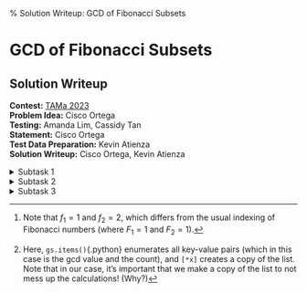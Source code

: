 % Solution Writeup: GCD of Fibonacci Subsets


# GCD of Fibonacci Subsets  
## Solution Writeup

**Contest:** [TAMa 2023](https://noi.ph/tama-2023/)  
**Problem Idea:** Cisco Ortega  
**Testing:** Amanda Lim, Cassidy Tan  
**Statement:** Cisco Ortega  
**Test Data Preparation:** Kevin Atienza  
**Solution Writeup:** Cisco Ortega, Kevin Atienza  



<details class="editorial-section"><summary class="h2">Subtask 1</summary>

Let&rsquo;s build some intuition.  Here are the first $n=12$ Fibonacci numbers:
$$
    1, 2, 3, 5, 8, 13, 21, 34, 55, 89, 144, 233
$$
Maybe you then get the feeling that: most of these subsets would yield a gcd of $1$!  

To formalize this, we note that if $x$ and $y$ have a gcd of $1$, then **any** subset that contains $x$ and $y$ will automatically have a gcd of $1$ as well!  A single pair of coprime $x$ and $y$ will &ldquo;contaminate&rdquo; the entire subset.  So, as a necessary condition for some subset $A$ to have a gcd greater than $1$, each _pair_ of elements in $A$ must already have a gcd greater than $1$.

But looking at the first $12$ Fibonacci numbers, most pairs seem to be coprime!

We note the following subsets of the first $12$ Fibonacci numbers:

- Divisible by $2$: $\{2, 8, 34, 144\}$
- Divisible by $3$: $\{3, 21, 144\}$
- Divisible by $5$: $\{5, 55\}$

and from there we can compute the answer (even by hand!) with the following series of steps:

- The gcd of a singleton set $\{x\}$ is $x$.
- All subsets of $\{2, 8, 34, 144\}$ with at least $2$ elements have a gcd of $2$ (\textbf{except for} $\{8, 144\}$, whose gcd is $8$)
- All subsets of $\{3, 21, 144\}$ with at least $2$ elements have a gcd of $3$
- $\{5, 55\}$ has a gcd of $5$
- **All** other subsets of the first $12$ Fibonacci numbers have a gcd of $1$.

We have now reduced the problem to counting the number of subsets of some set, which is classic in combinatorics.

</details>



<details class="editorial-section"><summary class="h2">Subtask 2</summary>

First, note that $2^{54} \approx 1.8 \times 10^{16} \gg 10^8$, so it is not feasible to brute force over all subsets.  We need something a little smarter.  To solve subtask 2, I expect most solutions will still leverage the insight of: _these Fibonacci numbers seem to often not share common factors with that many other Fibonacci numbers_.  

There are many possible approaches that use this insight.  Here are some solutions.  Let the first $n$ Fibonacci numbers be indexed $S = \{f_1, f_2, f_3, \dots, f_{n}\}$.[^1]


### Summing based on the minimum element

All non-empty subsets of $S$ have a minimum element.  _Fix_ an index $i$, and suppose we _only_ consider subsets whose minimum element is $f_i$ (thus the &ldquo;minimum index&rdquo; is $i$).

- Because $f_i$ is the minimum, it&rsquo;s always in the subsets we&rsquo;re considering
-  Let $S' = \{f_j \mid i < j ~\text{and}~ \gcd(f_i, f_j) > 1\}$, i.e., we filter out _only_ the larger Fibonacci numbers that share a common factor with $f_i$ (a necessary condition for the gcd to be greater than $1$)
-  First, consider subsets with $f_i$ as the minimum, such that all other elements are in $S'$ (i.e., all share a common factor with $f_i$)
    -  **Brute force** all subsets $A'$ of $S'$
    -  For each one, compute $\gcd(\{f_i\} \cup A')$ and add that gcd to the total.
    -  There are $2^{|S'|}$ such subsets that we need to consider, and if $S'$ is usually small, then this is okay.
-  Next, consider subsets with $f_i$ as the minimum that contain an element _not_ in $S'$ (i.e., share _no_ common factors with $S'$)
    -  Any subset that contains $f_i$ and a number it shares no common factors with will _automatically_ have a gcd of $1$!
    -  Among $f_1$ to $f_n$, there are $n-i$ numbers greater than $f_i$
    -  Thus, there are $2^{n-i}$ subsets that have $f_i$ as the minimum element
    -  Thus, there are $2^{n-i} - 2^{|S'|}$ subsets that have $f_i$ as the minimum element and contain at least one other element not in $S'$.
    -  Since each of these subsets yields a gcd of $1$, we add $2^{n-i} - 2^{|S'|}$ to our total.

This solves the problem for a fixed $i$; so, to solve the full problem, we run this solution across all $i$ from $1$ to $n$ (i.e., consider all possible minimum elements) and sum up all the subtotals.

If $n=54$, then we can check that this solution is fast enough, because $\sum_i 2^{S'} = 2935312 \ll 10^8$.

<div class="remarks">
Some final notes:

-  To easily enumerate all subsets of some universal set, consider **bitmasking**
-  To easily find the gcd of a pair of numbers, use the **Euclidean algorithm**
</div>


### Producing gcds of sets recursively

This solution produces the gcds of the sets recursively, and makes use of the fact that the values of gcd are all divisors of some $f_i \in S$. For simplicity, we include the empty set in our enumeration and say that the empty set has gcd $0$; note that $\gcd(0, n) = n$ for any $n$ in the usual definition of $\gcd$, so this won&rsquo;t affect our sum.

Every subset of $S_n := \{f_1, \ldots, f_n\}$ is formed by taking a subset of $S_{n-1} := \{f_1, \ldots, f_{n-1}\}$, and then either inserting or not inserting $f_n$ to it. (Note that $S_{n-1}$ has $2^{n-1}$ subsets.) Now, suppose we have a subset $T \subseteq S_{n-1}$ whose gcd is $g$. If we insert $f_n$ to $T$, the new gcd will clearly be $\gcd(g, f_n)$. (Check!) Therefore, if the list of gcds of all subsets of $S_{n-1}$ is $(g_1, g_2, \ldots, g_{2^{n-1}})$, then the list of gcds of all subsets of $S_n$ is
$$(g_1, g_2, \ldots, g_{2^{n-1}}, h_1, h_2, \ldots, h_{2^{n-1}})$$
where $h_i = \gcd(g_i, f_n)$. Thus, we can build the list of all gcds with recursion.

So far, this still isn&rsquo;t that much better than the usual brute force&mdash;we&rsquo;re still essentially going through all subsets. However, we can dramatically speed this up by only listing the *distinct* values of the gcd, and keeping track of their *counts*. (In other words, we&rsquo;re keeping a &ldquo;frequency table&rdquo; of the gcds.) This is okay because we don&rsquo;t really need the subsets themselves, but only their *gcds*, and subsets with the same gcd behave pretty much identically as far as we&rsquo;re concerned, so it makes sense to handle them all simultaneously.

Doing it this way, the size of our data is no longer proportional to $2^n$, but to the number of *distinct* gcd values (which are all divisors of all $f_i \in S$). Finally, once we have the counts of the gcds of $S$, we can simply sum them all up by weighting each distinct gcd value by its count!

A possible implementation in Python now looks like the following. Here `gs`{.python} represents the frequency table. In Python, the most natural way to make a frequency table would be to use the [`Counter`{.python}](https://docs.python.org/3/library/collections.html#collections.Counter) class (from the [`collections`{.python}](https://docs.python.org/3/library/collections.html) library).[^2]
```python
from collections import Counter
from math import gcd

mod = 998_244_353

def insert_value(gs, f):
    for g, c in [*gs.items()]:
        gs[gcd(g, f)] += c

def solve(n):
    gs = Counter([0])  # 0 represents the gcd of the empty set
    a, b = 0, 1
    for it in range(n):
        a, b = b, a + b
        insert_value(gs, b)
    return sum(g * c for g, c in gs.items()) % mod
```
Now, what&rsquo;s the running time of this solution? Clearly it depends a lot on the number of *distinct* possible gcds. We have an upper bound, which is the total number of distinct divisors of all $f_i \in S$. Well, this is somewhat hard to compute...

...But actually, we don&rsquo;t have to compute a bound at all! We can simply run the algorithm for increasing values of $n$ to see whether the number of distinct gcds grows too fast for the computer to handle, or grows reasonably tamely. And as it turns out, for $n = 54$ it&rsquo;s pretty much instantaneous!

<div class="task">
**Exercise:** You can actually see how many distinct gcd values there are by simply printing the size of `gs`{.python} at the end of each loop iteration! In other words, simply insert the line `print(len(gs))`{.python} at the end of the `for`{.python} loop above.

Do this and see for yourself that there really are only a few distinct values of the gcd.

In fact, if you go ahead and do this, **you&rsquo;ll actually notice something quite peculiar...**
</div>

<div class="remarks">
**Remark:** If you really want to compute an upper bound before running your program, you can simply try to compute
$$d(f_1) + d(f_2) + \ldots + d(f_n)$$
for $n = 54$, where $d(k)$ is the number of positive divisors of $k$. This still isn't that easy to compute, but we can bound this loosely by noting that $f_i$ has at most $12$ digits for $i \le 54$, and you can check with a program that every number with at most $12$ digits has less than $10000$ divisors. (It is left to the reader to write this program.) Therefore, the sum above is $< 54\cdot 10000 < 10^6$, which is a very loose upper bound but is nonetheless still a piece of cake for the computer.
</div>

</details>



<details class="editorial-section"><summary class="h2">Subtask 3</summary>

<div class="remarks">
*Construction ongoing!* &nbsp;&nbsp; &#127959; &#128679; &#128679; &#128679; &#128679; &#128679; &#128679; &#128679; &#128679; &#128679; &#128679; &#128679; &#129521;
</div>

</details>


[^1]: Note that $f_1 = 1$ and $f_2 = 2$, which differs from the usual indexing of Fibonacci numbers (where $F_1 = 1$ and $F_2 = 1$).

[^2]: Here, `gs.items()`{.python} enumerates all key-value pairs (which in this case is the gcd value and the count), and `[*x]` creates a copy of the list. Note that in our case, it&rsquo;s important that we make a copy of the list to not mess up the calculations! (Why?)
